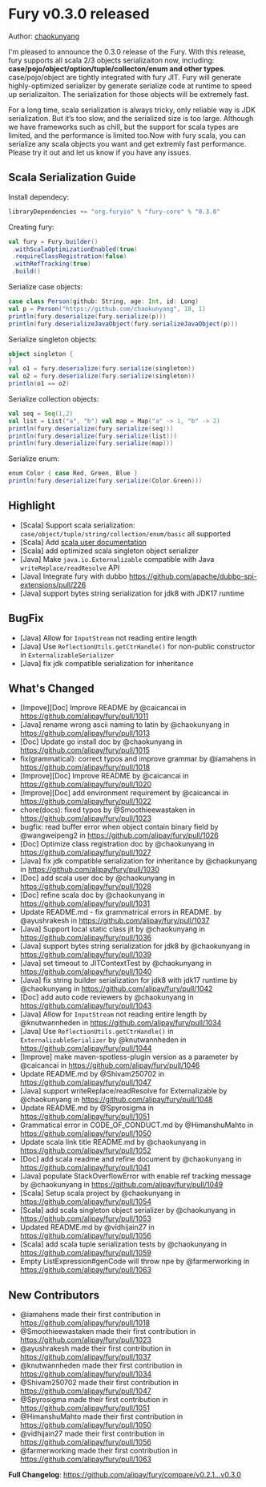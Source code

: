 # Fury v0.3.0 released

Author: [chaokunyang](https://github.com/chaokunyang)

I'm pleased to announce the 0.3.0 release of the Fury. With this release, fury supports all scala 2/3 objects serializaiton now, including: **case/pojo/object/option/tuple/collecton/enum and other types**. case/pojo/object are tightly integrated with fury JIT. Fury will generate highly-optimized serializer by generate serialize code at runtime to speed up serializaiton. The serialization for those objects will be extremely fast.

For a long time, scala serialization is always tricky, only reliable way is JDK serialization. But it’s too slow, and the serialized size is too large. Although we have frameworks such as chill, but the support for scala types are limited, and the performance is limited too.Now with fury scala, you can serialize any scala objects you want and get extremly fast performance. Please try it out and let us know if you have any issues.

## Scala Serialization Guide
Install dependecy:
```sbt
libraryDependencies += "org.furyio" % "fury-core" % "0.3.0"
```

Creating fury:

```scala
val fury = Fury.builder()
 .withScalaOptimizationEnabled(true) 
 .requireClassRegistration(false)
 .withRefTracking(true)
 .build()
```

Serialize case objects:

```scala
case class Person(github: String, age: Int, id: Long)
val p = Person("https://github.com/chaokunyang", 18, 1)
println(fury.deserialize(fury.serialize(p)))
println(fury.deserializeJavaObject(fury.serializeJavaObject(p)))
```

Serialize singleton objects:

```scala
object singleton {
}
val o1 = fury.deserialize(fury.serialize(singleton)) 
val o2 = fury.deserialize(fury.serialize(singleton)) 
println(o1 == o2)
```

Serialize collection objects:

```scala
val seq = Seq(1,2)
val list = List("a", "b") val map = Map("a" -> 1, "b" -> 2)
println(fury.deserialize(fury.serialize(seq)))
println(fury.deserialize(fury.serialize(list)))
println(fury.deserialize(fury.serialize(map)))
```

Serialize enum:

```scala
enum Color { case Red, Green, Blue }
println(fury.deserialize(fury.serialize(Color.Green)))
```

## Highlight
-  [Scala] Support scala serialization: `case/object/tuple/string/collection/enum/basic` all supported
-  [Scala] Add [scala user documentation](https://github.com/alipay/fury/blob/main/docs/guide/scala_guide.md)
- [Scala] add optimized scala singleton object serializer
-  [Java] Make `java.io.Externalizable` compatible with Java `writeReplace/readResolve` API
-  [Java] Integrate fury with dubbo https://github.com/apache/dubbo-spi-extensions/pull/226
- [Java] support bytes string serialization for jdk8 with JDK17 runtime

## BugFix
- [Java] Allow for `InputStream` not reading entire length 
- [Java] Use `ReflectionUtils.getCtrHandle()` for non-public constructor in `ExternalizableSerializer`
- [Java] fix jdk compatible serialization for inheritance 

## What's Changed
* [Impove][Doc] Improve README by @caicancai in https://github.com/alipay/fury/pull/1011
* [Java] rename wrong ascii naming to latin by @chaokunyang in https://github.com/alipay/fury/pull/1013
* [Doc] Update go install doc by @chaokunyang in https://github.com/alipay/fury/pull/1015
* fix(grammatical): correct typos and improve grammar by @iamahens in https://github.com/alipay/fury/pull/1018
* [Improve][Doc] Improve README by @caicancai in https://github.com/alipay/fury/pull/1020
* [Improve][Doc] add environment requirement by @caicancai in https://github.com/alipay/fury/pull/1022
* chore(docs): fixed typos by @Smoothieewastaken in https://github.com/alipay/fury/pull/1023
* bugfix: read buffer error when object contain binary field by @wangweipeng2 in https://github.com/alipay/fury/pull/1026
* [Doc] Optimize class registration doc by @chaokunyang in https://github.com/alipay/fury/pull/1027
* [Java] fix jdk compatible serialization for inheritance by @chaokunyang in https://github.com/alipay/fury/pull/1030
* [Doc] add scala user doc by @chaokunyang in https://github.com/alipay/fury/pull/1028
* [Doc] refine scala doc by @chaokunyang in https://github.com/alipay/fury/pull/1031
* Update README.md - fix grammatrical errors in README. by @ayushrakesh in https://github.com/alipay/fury/pull/1037
* [Java] Support local static class jit by @chaokunyang in https://github.com/alipay/fury/pull/1036
* [Java] support bytes string serialization for jdk8 by @chaokunyang in https://github.com/alipay/fury/pull/1039
* [Java] set timeout to JITContextTest by @chaokunyang in https://github.com/alipay/fury/pull/1040
* [Java] fix string builder serialization for jdk8 with jdk17 runtime by @chaokunyang in https://github.com/alipay/fury/pull/1042
* [Doc] add auto code reviewers by @chaokunyang in https://github.com/alipay/fury/pull/1043
* [Java] Allow for `InputStream` not reading entire length by @knutwannheden in https://github.com/alipay/fury/pull/1034
* [Java] Use `ReflectionUtils.getCtrHandle()` in `ExternalizableSerializer` by @knutwannheden in https://github.com/alipay/fury/pull/1044
* [Improve] make maven-spotless-plugin version as a parameter by @caicancai in https://github.com/alipay/fury/pull/1046
* Update README.md by @Shivam250702 in https://github.com/alipay/fury/pull/1047
* [Java] support writeReplace/readResolve for Externalizable by @chaokunyang in https://github.com/alipay/fury/pull/1048
* Update README.md by @Spyrosigma in https://github.com/alipay/fury/pull/1051
* Grammatical error in CODE_OF_CONDUCT.md by @HimanshuMahto in https://github.com/alipay/fury/pull/1050
* Update scala link title README.md by @chaokunyang in https://github.com/alipay/fury/pull/1052
* [Doc] add scala readme and refine document by @chaokunyang in https://github.com/alipay/fury/pull/1041
* [Java] populate StackOverflowError with enable ref tracking message by @chaokunyang in https://github.com/alipay/fury/pull/1049
* [Scala] Setup scala project by @chaokunyang in https://github.com/alipay/fury/pull/1054
* [Scala] add scala singleton object serializer by @chaokunyang in https://github.com/alipay/fury/pull/1053
* Updated README.md by @vidhijain27 in https://github.com/alipay/fury/pull/1056
* [Scala] add scala tuple serialization tests  by @chaokunyang in https://github.com/alipay/fury/pull/1059
* Empty ListExpression#genCode will throw npe by @farmerworking in https://github.com/alipay/fury/pull/1063

## New Contributors
* @iamahens made their first contribution in https://github.com/alipay/fury/pull/1018
* @Smoothieewastaken made their first contribution in https://github.com/alipay/fury/pull/1023
* @ayushrakesh made their first contribution in https://github.com/alipay/fury/pull/1037
* @knutwannheden made their first contribution in https://github.com/alipay/fury/pull/1034
* @Shivam250702 made their first contribution in https://github.com/alipay/fury/pull/1047
* @Spyrosigma made their first contribution in https://github.com/alipay/fury/pull/1051
* @HimanshuMahto made their first contribution in https://github.com/alipay/fury/pull/1050
* @vidhijain27 made their first contribution in https://github.com/alipay/fury/pull/1056
* @farmerworking made their first contribution in https://github.com/alipay/fury/pull/1063

**Full Changelog**: https://github.com/alipay/fury/compare/v0.2.1...v0.3.0
